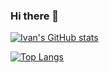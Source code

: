 ### Hi there 👋
[![Ivan's GitHub stats](https://github-readme-stats.vercel.app/api?username=IvanRiveros19&count_private=true&show_icons=true&theme=midnight-purple)](https://github.com/anuraghazra/github-readme-stats)

[![Top Langs](https://github-readme-stats.vercel.app/api/top-langs/?username=IvanRiveros19&layout=compact)](https://github.com/anuraghazra/github-readme-stats)
<!--
**IvanRiveros19/IvanRiveros19** is a ✨ _special_ ✨ repository because its `README.md` (this file) appears on your GitHub profile.

Here are some ideas to get you started:

- 🔭 I’m currently working on ...
- 🌱 I’m currently learning ...
- 👯 I’m looking to collaborate on ...
- 🤔 I’m looking for help with ...
- 💬 Ask me about ...
- 📫 How to reach me: ...
- 😄 Pronouns: ...
- ⚡ Fun fact: ...
-->
